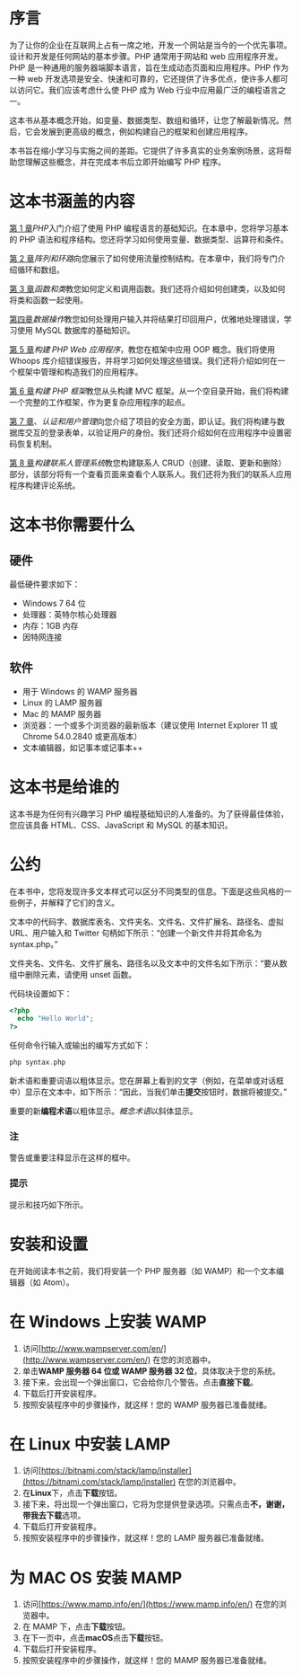# 序言

为了让你的企业在互联网上占有一席之地，开发一个网站是当今的一个优先事项。设计和开发是任何网站的基本步骤。PHP 通常用于网站和 web 应用程序开发。PHP 是一种通用的服务器端脚本语言，旨在生成动态页面和应用程序。PHP 作为一种 web 开发选项是安全、快速和可靠的，它还提供了许多优点，使许多人都可以访问它。我们应该考虑什么使 PHP 成为 Web 行业中应用最广泛的编程语言之一。

这本书从基本概念开始，如变量、数据类型、数组和循环，让您了解最新情况。然后，它会发展到更高级的概念，例如构建自己的框架和创建应用程序。

本书旨在缩小学习与实施之间的差距。它提供了许多真实的业务案例场景，这将帮助您理解这些概念，并在完成本书后立即开始编写 PHP 程序。

# 这本书涵盖的内容

[第 1 章](1.html#E9OE2-e98dbd6ddbbd457aa055e4531e2a42b1 "Chapter 1. Getting Started with PHP")*PHP*入门介绍了使用 PHP 编程语言的基础知识。在本章中，您将学习基本的 PHP 语法和程序结构。您还将学习如何使用变量、数据类型、运算符和条件。

[第 2 章](2.html#G6PI2-e98dbd6ddbbd457aa055e4531e2a42b1 "Chapter 2. Arrays and Loops")*阵列和环路*向您展示了如何使用流量控制结构。在本章中，我们将专门介绍循环和数组。

[第 3 章](3.html#J2B81-e98dbd6ddbbd457aa055e4531e2a42b1 "Chapter 3. Functions and Classes")*函数和类*教您如何定义和调用函数。我们还将介绍如何创建类，以及如何将类和函数一起使用。

[第四章](4.html#NQU22-e98dbd6ddbbd457aa055e4531e2a42b1 "Chapter 4. Data Operations")*数据操作*教您如何处理用户输入并将结果打印回用户，优雅地处理错误，学习使用 MySQL 数据库的基础知识。

[第 5 章](5.html#QMFO2-e98dbd6ddbbd457aa055e4531e2a42b1 "Chapter 5. Building a PHP Web Application")*构建 PHP Web 应用程序*，教您在框架中应用 OOP 概念。我们将使用 Whoops 库介绍错误报告，并将学习如何处理这些错误。我们还将介绍如何在一个框架中管理和构造我们的应用程序。

[第 6 章](6.html#TI1E1-e98dbd6ddbbd457aa055e4531e2a42b1 "Chapter 6. Building a PHP Framework")*构建 PHP 框架*教您从头构建 MVC 框架。从一个空目录开始，我们将构建一个完整的工作框架，作为更复杂应用程序的起点。

[第 7 章](7.html#1394Q1-e98dbd6ddbbd457aa055e4531e2a42b1 "Chapter 7. Authentication and User Management")、*认证和用户管理*向您介绍了项目的安全方面，即认证。我们将构建与数据库交互的登录表单，以验证用户的身份。我们还将介绍如何在应用程序中设置密码恢复机制。

[第 8 章](8.html#1BRPS1-e98dbd6ddbbd457aa055e4531e2a42b1 "Chapter 8. Building a Contacts Management System")*构建联系人管理系统*教您构建联系人 CRUD（创建、读取、更新和删除）部分，该部分将有一个查看页面来查看个人联系人。我们还将为我们的联系人应用程序构建评论系统。

# 这本书你需要什么

## 硬件

最低硬件要求如下：

*   Windows 7 64 位
*   处理器：英特尔核心处理器
*   内存：1GB 内存
*   因特网连接

## 软件

*   用于 Windows 的 WAMP 服务器
*   Linux 的 LAMP 服务器
*   Mac 的 MAMP 服务器
*   浏览器：一个或多个浏览器的最新版本（建议使用 Internet Explorer 11 或 Chrome 54.0.2840 或更高版本）
*   文本编辑器，如记事本或记事本++

# 这本书是给谁的

这本书是为任何有兴趣学习 PHP 编程基础知识的人准备的。为了获得最佳体验，您应该具备 HTML、CSS、JavaScript 和 MySQL 的基本知识。

# 公约

在本书中，您将发现许多文本样式可以区分不同类型的信息。下面是这些风格的一些例子，并解释了它们的含义。

文本中的代码字、数据库表名、文件夹名、文件名、文件扩展名、路径名、虚拟 URL、用户输入和 Twitter 句柄如下所示：“创建一个新文件并将其命名为 syntax.php。”

文件夹名、文件名、文件扩展名、路径名以及文本中的文件名如下所示：“要从数组中删除元素，请使用 unset 函数。

代码块设置如下：

```php
<?php  
  echo "Hello World"; 
?> 
```

任何命令行输入或输出的编写方式如下：

```php
php syntax.php
```

新术语和重要词语以粗体显示。您在屏幕上看到的文字（例如，在菜单或对话框中）显示在文本中，如下所示：“因此，当我们单击**提交**按钮时，数据将被提交。”

重要的新**编程术语**以粗体显示。*概念术语*以斜体显示。

### 注

警告或重要注释显示在这样的框中。

### 提示

提示和技巧如下所示。

# 安装和设置

在开始阅读本书之前，我们将安装一个 PHP 服务器（如 WAMP）和一个文本编辑器（如 Atom）。

# 在 Windows 上安装 WAMP

1.  访问[http://www.wampserver.com/en/](http://www.wampserver.com/en/) 在您的浏览器中。
2.  单击**WAMP 服务器 64 位或 WAMP 服务器 32 位**，具体取决于您的系统。
3.  接下来，会出现一个弹出窗口，它会给你几个警告。点击**直接下载**。
4.  下载后打开安装程序。
5.  按照安装程序中的步骤操作，就这样！您的 WAMP 服务器已准备就绪。

# 在 Linux 中安装 LAMP

1.  访问[https://bitnami.com/stack/lamp/installer](https://bitnami.com/stack/lamp/installer) 在您的浏览器中。
2.  在**Linux**下，点击**下载**按钮。
3.  接下来，将出现一个弹出窗口，它将为您提供登录选项。只需点击**不，谢谢，带我去下载**选项。
4.  下载后打开安装程序。
5.  按照安装程序中的步骤操作，就这样！您的 LAMP 服务器已准备就绪。

# 为 MAC OS 安装 MAMP

1.  访问[https://www.mamp.info/en/](https://www.mamp.info/en/) 在您的浏览器中。
2.  在 MAMP 下，点击**下载**按钮。
3.  在下一页中，点击**macOS**点击**下载**按钮。
4.  下载后打开安装程序。
5.  按照安装程序中的步骤操作，就这样！您的 MAMP 服务器已准备就绪。